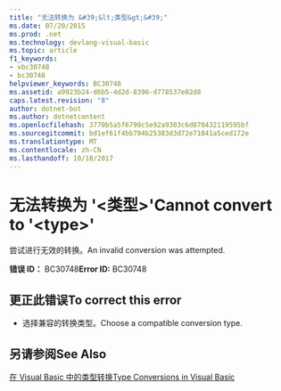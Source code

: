 ```yaml
---
title: "无法转换为 &#39;&lt;类型&gt;&#39;"
ms.date: 07/20/2015
ms.prod: .net
ms.technology: devlang-visual-basic
ms.topic: article
f1_keywords:
- vbc30748
- bc30748
helpviewer_keywords: BC30748
ms.assetid: a9923b24-d6b5-4d2d-8396-d778537e02d8
caps.latest.revision: "8"
author: dotnet-bot
ms.author: dotnetcontent
ms.openlocfilehash: 3770b5a5f6799c5e92a9303c6d070432119595bf
ms.sourcegitcommit: bd1ef61f4bb794b25383d3d72e71041a5ced172e
ms.translationtype: MT
ms.contentlocale: zh-CN
ms.lasthandoff: 10/18/2017
---
```

# <a name="cannot-convert-to-39lttypegt39"></a><span data-ttu-id="c6ed4-102">无法转换为 &#39;&lt;类型&gt;&#39;</span><span class="sxs-lookup"><span data-stu-id="c6ed4-102">Cannot convert to &#39;&lt;type&gt;&#39;</span></span>
<span data-ttu-id="c6ed4-103">尝试进行无效的转换。</span><span class="sxs-lookup"><span data-stu-id="c6ed4-103">An invalid conversion was attempted.</span></span>  
  
 <span data-ttu-id="c6ed4-104">**错误 ID：** BC30748</span><span class="sxs-lookup"><span data-stu-id="c6ed4-104">**Error ID:** BC30748</span></span>  
  
## <a name="to-correct-this-error"></a><span data-ttu-id="c6ed4-105">更正此错误</span><span class="sxs-lookup"><span data-stu-id="c6ed4-105">To correct this error</span></span>  
  
-   <span data-ttu-id="c6ed4-106">选择兼容的转换类型。</span><span class="sxs-lookup"><span data-stu-id="c6ed4-106">Choose a compatible conversion type.</span></span>  
  
## <a name="see-also"></a><span data-ttu-id="c6ed4-107">另请参阅</span><span class="sxs-lookup"><span data-stu-id="c6ed4-107">See Also</span></span>  
 [<span data-ttu-id="c6ed4-108">在 Visual Basic 中的类型转换</span><span class="sxs-lookup"><span data-stu-id="c6ed4-108">Type Conversions in Visual Basic</span></span>](../../visual-basic/programming-guide/language-features/data-types/type-conversions.md)
